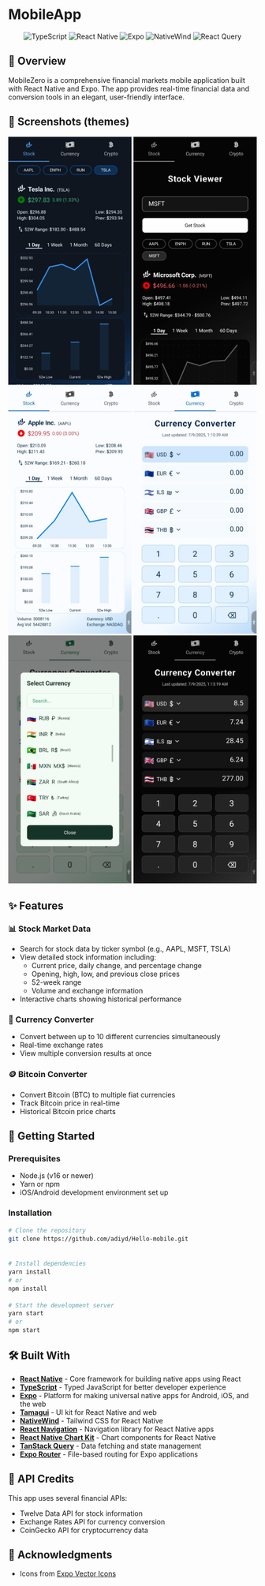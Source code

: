 # MobileApp

<div align="center">
  <p>
    <img src="https://img.shields.io/badge/TypeScript-007ACC?style=for-the-badge&logo=typescript&logoColor=white" alt="TypeScript" />
    <img src="https://img.shields.io/badge/React_Native-20232A?style=for-the-badge&logo=react&logoColor=61DAFB" alt="React Native" />
    <img src="https://img.shields.io/badge/Expo-000020?style=for-the-badge&logo=expo&logoColor=white" alt="Expo" />
    <img src="https://img.shields.io/badge/NativeWind-38BDF8?style=for-the-badge&logo=tailwindcss&logoColor=white" alt="NativeWind" />
    <img src="https://img.shields.io/badge/Tanstack_Query-EF4444?style=for-the-badge&logo=react-query&logoColor=white" alt="React Query" />
  </p>
</div>

## 📱 Overview

MobileZero is a comprehensive financial markets mobile application built with React Native and Expo. The app provides real-time financial data and conversion tools in an elegant, user-friendly interface.

## 📸 Screenshots (themes)

<div align="center">
  <img src="assets/darkBlue.jpeg" alt="Stock screen dark" width="250"/>
  <img src="assets/stockBlack.jpeg" alt="Stock screen dark" width="250"/>
  <img src="assets/lightBlue.jpeg" alt="Stock screen light" width="250"/>
  <img src="assets/lightCurrency.jpeg" alt="Stock screen light" width="250"/>
  <img src="assets/currencySelectGreen.jpeg" alt="Stock screen light" width="250"/>
  <img src="assets/darkCurrency.jpeg" alt="Stock screen light" width="250"/>
</div>

## ✨ Features

### 📊 Stock Market Data
- Search for stock data by ticker symbol (e.g., AAPL, MSFT, TSLA)
- View detailed stock information including:
  - Current price, daily change, and percentage change
  - Opening, high, low, and previous close prices
  - 52-week range
  - Volume and exchange information
- Interactive charts showing historical performance

### 💱 Currency Converter
- Convert between up to 10 different currencies simultaneously
- Real-time exchange rates
- View multiple conversion results at once

### 🪙 Bitcoin Converter
- Convert Bitcoin (BTC) to multiple fiat currencies
- Track Bitcoin price in real-time
- Historical Bitcoin price charts

## 🚀 Getting Started

### Prerequisites
- Node.js (v16 or newer)
- Yarn or npm
- iOS/Android development environment set up

### Installation

```bash
# Clone the repository
git clone https://github.com/adiyd/Hello-mobile.git


# Install dependencies
yarn install
# or
npm install

# Start the development server
yarn start
# or
npm start
```

## 🛠️ Built With

- **[React Native](https://reactnative.dev/)** - Core framework for building native apps using React
- **[TypeScript](https://www.typescriptlang.org/)** - Typed JavaScript for better developer experience
- **[Expo](https://expo.dev/)** - Platform for making universal native apps for Android, iOS, and the web
- **[Tamagui](https://tamagui.dev/)** - UI kit for React Native and web
- **[NativeWind](https://www.nativewind.dev/)** - Tailwind CSS for React Native
- **[React Navigation](https://reactnavigation.org/)** - Navigation library for React Native apps
- **[React Native Chart Kit](https://github.com/indiespirit/react-native-chart-kit)** - Chart components for React Native
- **[TanStack Query](https://tanstack.com/query)** - Data fetching and state management
- **[Expo Router](https://docs.expo.dev/router/introduction/)** - File-based routing for Expo applications

## 📝 API Credits

This app uses several financial APIs:
- Twelve Data API for stock information
- Exchange Rates API for currency conversion
- CoinGecko API for cryptocurrency data


## 🙏 Acknowledgments

- Icons from [Expo Vector Icons](https://icons.expo.fyi/)

